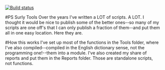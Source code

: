 [![Build status](https://ci.appveyor.com/api/projects/status/unfvp5llf8ljrnb5?svg=true)](https://ci.appveyor.com/project/MartinPugh/Surly-PowerShell-Tools)

#PS Surly Tools
Over the years I've written a LOT of scripts.  A LOT.  I thought it would be nice to publish some of the better ones--so many of my scripts are one off's that I can only publish a fraction of them--and put them all in one easy location.  Here they are.

#How this works
I've set up most of the functions in the Tools folder, where I've also compiled--compiled in the English dictionary sense, not the programming one!--them into a module.  I've also created my share of reports and put them in the Reports folder.  Those are standalone scripts, not functions.

